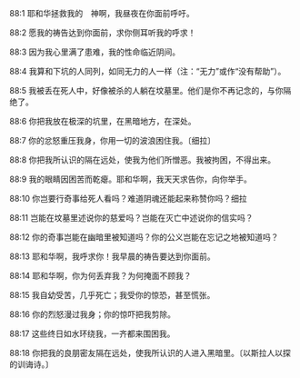 <a id="1"></a>88:1  耶和华拯救我的　神啊，我昼夜在你面前呼吁。  

<a id="2"></a>88:2  愿我的祷告达到你面前，求你侧耳听我的呼求！  

<a id="3"></a>88:3  因为我心里满了患难，我的性命临近阴间。  

<a id="4"></a>88:4  我算和下坑的人同列，如同无力的人一样（注：“无力”或作“没有帮助”）。  

<a id="5"></a>88:5  我被丢在死人中，好像被杀的人躺在坟墓里。他们是你不再记念的，与你隔绝了。  

<a id="6"></a>88:6  你把我放在极深的坑里，在黑暗地方，在深处。  

<a id="7"></a>88:7  你的忿怒重压我身，你用一切的波浪困住我。〔细拉〕  

<a id="8"></a>88:8  你把我所认识的隔在远处，使我为他们所憎恶。我被拘困，不得出来。  

<a id="9"></a>88:9  我的眼睛因困苦而乾瘪。耶和华啊，我天天求告你，向你举手。  

<a id="10"></a>88:10  你岂要行奇事给死人看吗？难道阴魂还能起来称赞你吗？细拉  

<a id="11"></a>88:11  岂能在坟墓里述说你的慈爱吗？岂能在灭亡中述说你的信实吗？  

<a id="12"></a>88:12  你的奇事岂能在幽暗里被知道吗？你的公义岂能在忘记之地被知道吗？  

<a id="13"></a>88:13  耶和华啊，我呼求你！我早晨的祷告要达到你面前。  

<a id="14"></a>88:14  耶和华啊，你为何丢弃我？为何掩面不顾我？  

<a id="15"></a>88:15  我自幼受苦，几乎死亡；我受你的惊恐，甚至慌张。  

<a id="16"></a>88:16  你的烈怒漫过我身；你的惊吓把我剪除。  

<a id="17"></a>88:17  这些终日如水环绕我，一齐都来围困我。  

<a id="18"></a>88:18  你把我的良朋密友隔在远处，使我所认识的人进入黑暗里。〔以斯拉人以探的训诲诗。〕  
